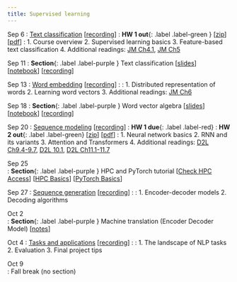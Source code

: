 ```yaml
---
title: Supervised learning 
---
```


Sep 6 
: [Text classification](https://nyu-cs2590.github.io/course-material/fall2023/lecture/lec01/main.pdf) [[recording](https://nyu.zoom.us/rec/share/ILTAqa42w57MczJHzlP-VaEcmdu2cjsA3-NTcpNtmEuD1-diUHI6N8H329VJBurY.WST3O1J7yNzoQMaa)]
  : **HW 1 out**{: .label .label-green }
  [[zip](https://nyu-cs2590.github.io/fall2023/assignments/hw1.zip)]
  [[pdf](https://nyu-cs2590.github.io/fall2023/assignments/hw1.pdf)]
: 1. Course overview
  2. Supervised learning basics
  3. Feature-based text classification
  4. Additional readings: [JM Ch4.1](https://web.stanford.edu/~jurafsky/slp3/4.pdf), [JM Ch5](https://web.stanford.edu/~jurafsky/slp3/5.pdf)

Sep 11
: **Section**{: .label .label-purple } Text classification 
  [[slides](https://nyu-cs2590.github.io/course-material/fall2023/section/sec01/sec01.pdf)]
  [[notebook](https://nyu-cs2590.github.io/course-material/fall2023/section/sec01/sec01.ipynb)]
  [[recording](https://nyu.zoom.us/rec/play/nzP3GM62cZurGLlMCvGomANUUEqP46BnCsOTU2q73Jr3a4G4-THwOZSlcnzF1vNkzObUy-pWa5tTvS7j.e0Xn3vJ0Tjee9w42?autoplay=true&startTime=1694440932000)]

Sep 13 
: [Word embedding](https://nyu-cs2590.github.io/course-material/fall2023/lecture/lec02/main.pdf) [[recording](https://nyu.zoom.us/rec/share/md9wCmYbam5vx7cXx4N4i3KIItbugyocg5n93lxtxBLckISkqBi8-pPuw0XgeBvn.mwZneI0s8EJkzInW)]
  : 
: 1. Distributed representation of words
  2. Learning word vectors
  3. Additional readings: [JM Ch6](https://web.stanford.edu/~jurafsky/slp3/6.pdf)

Sep 18
: **Section**{: .label .label-purple } Word vector algebra 
  [[slides](https://nyu-cs2590.github.io/course-material/fall2023/section/sec02/sec02.pdf)]
  [[notebook](https://nyu-cs2590.github.io/course-material/fall2023/section/sec02/sec02.ipynb)]
  [[recording](https://nyu.zoom.us/rec/play/Qq7iMc11LcKU26l2ADI8eWjnX6cK7r6Tm9uEj5Lyl9qIfUuL1fiIQnQJ2oWo0VKJpZtyn56u_Eqjm4J7.hQdGPIdfEPM6gS8x)]

Sep 20 
: [Sequence modeling](https://nyu-cs2590.github.io/course-material/fall2023/lecture/lec03/main.pdf) [[recording](https://nyu.zoom.us/rec/share/fh35JlhwjKbwIrozw50CapZ_bF6-bqw1_JOnSI-vGRvpcMH2QWQ-c7a63Ak8QSP0.vOMUYpG_VuV7ngNl)]
  : **HW 1 due**{: .label .label-red}
  : **HW 2 out**{: .label .label-green}
  [[zip](https://nyu-cs2590.github.io/fall2023/assignments/hw2.zip)]
  [[pdf](https://nyu-cs2590.github.io/fall2023/assignments/hw2.pdf)]
: 1. Neural network basics
  2. RNN and its variants 
  3. Attention and Transformers
  4. Additional readings: [D2L Ch9.4-9.7](https://d2l.ai/chapter_recurrent-neural-networks/index.html), [D2L 10.1](https://d2l.ai/chapter_recurrent-modern/lstm.html), [D2L Ch11.1-11.7](https://d2l.ai/chapter_recurrent-neural-networks/index.html)

Sep 25           
: **Section**{: .label .label-purple } HPC and PyTorch tutorial 
  [[Check HPC Access](https://nyu-cs2590.github.io/course-material/fall2023/section/sec03/hpc_access.html)]
  [[HPC Basics](https://nyu-cs2590.github.io/course-material/fall2023/section/sec03/hpc.ipynb)]
  [[PyTorch Basics](https://nyu-cs2590.github.io/course-material/fall2023/section/sec03/pytorch.ipynb)]

Sep 27
: [Sequence generation](https://nyu-cs2590.github.io/course-material/fall2023/lecture/lec04/main.pdf) [[recording](https://nyu.zoom.us/rec/share/dc5VbxZWbRAhMGmc8Ib5sX7ZX-yIiSwuphgdoFixKdvO_sgHte7rLvnh-IIRpcSE.1F_GG8fyFE1nnL4M)]
    : 
: 1. Encoder-decoder models
  2. Decoding algorithms

Oct 2           
: **Section**{: .label .label-purple } Machine translation (Encoder Decoder Model)
 [[notes](https://github.com/nyu-cs2590/course-material/blob/gh-pages/fall2023/section/sec04/EncDec%20Translation.pdf)]

Oct 4 
: [Tasks and applications]() [[recording]()]
  : 
: 1. The landscape of NLP tasks
  2. Evaluation 
  3. Final project tips 

Oct 9           
: Fall break (no section) 

